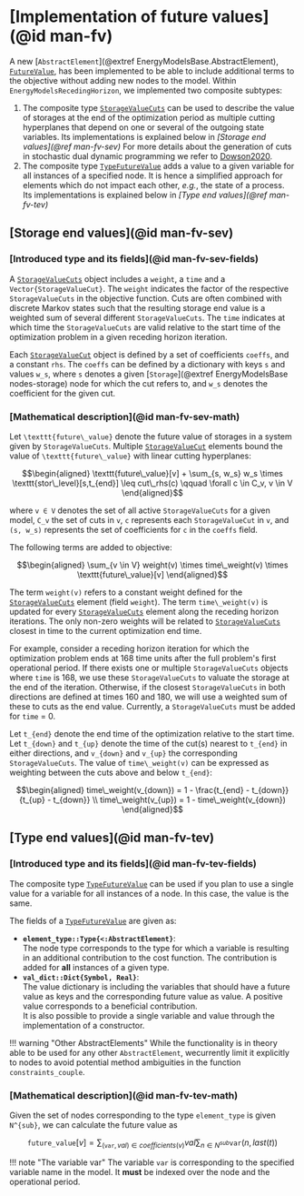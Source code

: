 # [Implementation of future values](@id man-fv)

A new [`AbstractElement`](@extref EnergyModelsBase.AbstractElement), [`FutureValue`](@ref), has been implemented to be able to include additional terms to the objective without adding new nodes to the model.
Within `EnergyModelsRecedingHorizon`, we implemented two composite subtypes:

1. The composite type [`StorageValueCuts`](@ref) can be used to describe the value of storages at the end of the optimization period as multiple cutting hyperplanes that depend on one or several of the outgoing state variables.
   Its implementations is explained below in *[Storage end values](@ref man-fv-sev)*
   For more details about the generation of cuts in stochastic dual dynamic programming we refer to [Dowson2020](@cite).
2. The composite type [`TypeFutureValue`](@ref) adds a value to a given variable for all instances of a specified node.
   It is hence a simplified approach for elements which do not impact each other, *e.g.*, the state of a process.
   Its implementations is explained below in *[Type end values](@ref man-fv-tev)*

## [Storage end values](@id man-fv-sev)

### [Introduced type and its fields](@id man-fv-sev-fields)

A [`StorageValueCuts`](@ref) object includes a `weight`, a `time` and a `Vector{StorageValueCut}`.
The `weight` indicates the factor of the respective `StorageValueCuts` in the objective function.
Cuts are often combined with discrete Markov states such that the resulting storage end value is a weighted sum of several different `StorageValueCuts`.
The `time` indicates at which time the `StorageValueCuts` are valid relative to the start time of the optimization problem in a given receding horizon iteration.

Each [`StorageValueCut`](@ref) object is defined by a set of coefficients `coeffs`, and a constant `rhs`.
The `coeffs` can be defined by a dictionary with keys ``s`` and values ``w_s``, where ``s`` denotes a given [`Storage`](@extref EnergyModelsBase nodes-storage) node for which the cut refers to, and ``w_s`` denotes the coefficient for the given cut.

### [Mathematical description](@id man-fv-sev-math)

Let ``\texttt{future\_value}`` denote the future value of storages in a system given by `StorageValueCuts`.
Multiple [`StorageValueCut`](@ref) elements bound the value of ``\texttt{future\_value}`` with linear cutting hyperplanes:

```math
\begin{aligned}
    \texttt{future\_value}[v] + \sum_{s, w_s} w_s \times \texttt{stor\_level}[s,t_{end}] \leq cut\_rhs(c) \qquad \forall c \in C_v, v \in V
\end{aligned}
```

where ``v ∈ V`` denotes the set of all active `StorageValueCuts` for a given model,
``C_v`` the set of cuts in ``v``,
``c`` represents each `StorageValueCut` in ``v``,
and ``(s, w_s)`` represents the set of coefficients for ``c`` in the `coeffs` field.

The following terms are added to objective:

```math
\begin{aligned}
    \sum_{v \in V} weight(v) \times time\_weight(v) \times \texttt{future\_value}[v]
\end{aligned}
```

The term ``weight(v)`` refers to a constant weight defined for the [`StorageValueCuts`](@ref) element (field `weight`).
The term ``time\_weight(v)`` is updated for every [`StorageValueCuts`](@ref) element along the receding horizon iterations.
The only non-zero weights will be related to [`StorageValueCuts`](@ref) closest in time to the current optimization end time.

For example, consider a receding horizon iteration for which the optimization problem ends at 168 time units after the full problem's first operational period.
If there exists one or multiple `StorageValueCuts` objects where `time` is 168, we use these `StorageValueCuts` to valuate the storage at the end of the iteration.
Otherwise, if the closest `StorageValueCuts` in both directions are defined at times 160 and 180, we will use a weighted sum of these to cuts as the end value.
Currently, a `StorageValueCuts` must be added for `time` = 0.

Let ``t_{end}`` denote the end time of the optimization relative to the start time.
Let ``t_{down}`` and ``t_{up}`` denote the time of the cut(s) nearest to ``t_{end}`` in either directions, and ``v_{down}`` and ``v_{up}`` the corresponding `StorageValueCuts`.
The value of ``time\_weight(v)`` can be expressed as weighting between the cuts above and below ``t_{end}``:

```math
\begin{aligned}
    time\_weight(v_{down}) = 1 - \frac{t_{end} - t_{down}}{t_{up} - t_{down}} \\
    time\_weight(v_{up}) = 1 - time\_weight(v_{down})
\end{aligned}
```

## [Type end values](@id man-fv-tev)

### [Introduced type and its fields](@id man-fv-tev-fields)

The composite type [`TypeFutureValue`](@ref) can be used if you plan to use a single value for a variable for all instances of a node.
In this case, the value is the same.

The fields of a [`TypeFutureValue`](@ref) are given as:

- **`element_type::Type{<:AbstractElement}`**:\
  The node type corresponds to the type for which a variable is resulting in an additional contribution to the cost function.
  The contribution is added for **all** instances of a given type.
- **`val_dict::Dict{Symbol, Real}`**:\
  The value dictionary is including the variables that should have a future value as keys and the corresponding future value as value.
  A positive value corresponds to a beneficial contribution.\
  It is also possible to provide a single variable and value through the implementation of a constructor.

!!! warning "Other AbstractElements"
    While the functionality is in theory able to be used for any other `AbstractElement`, wecurrently limit it explicitly to nodes to avoid potential method ambiguities in the function `constraints_couple`.

### [Mathematical description](@id man-fv-tev-math)

Given the set of nodes corresponding to the type `element_type` is given ``N^{sub}``, we can calculate the future value as

```math
\texttt{future\_value}[v] = \sum_{(\texttt{var}, val) \in coefficients(v)} val \sum_{n \in N^{sub}} \texttt{var}(n, last(t))
```

!!! note "The variable var"
    The variable `var` is corresponding to the specified variable name in the model.
    It **must** be indexed over the node and the operational period.
